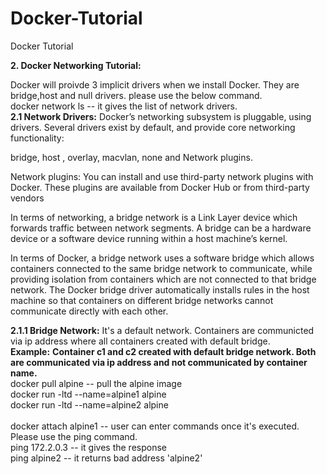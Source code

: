 # Docker-Tutorial
Docker Tutorial


**2. Docker Networking Tutorial:**

Docker will proivde 3 implicit drivers when we install Docker. They are bridge,host and null drivers. please use the below command.
<br>
docker network ls -- it gives the list of network drivers.
<br>
**2.1 Network Drivers:**
      Docker’s networking subsystem is pluggable, using drivers. Several drivers exist by default, and provide core networking            functionality:

   bridge, host , overlay, macvlan, none and Network plugins.

   Network plugins: You can install and use third-party network plugins with Docker. These plugins are available from Docker Hub or from  third-party vendors


   In terms of networking, a bridge network is a Link Layer device which forwards traffic between network segments. A bridge can be a  hardware device or a software device running within a host machine’s kernel.

In terms of Docker, a bridge network uses a software bridge which allows containers connected to the same bridge network to communicate, while providing isolation from containers which are not connected to that bridge network. The Docker bridge driver automatically installs rules in the host machine so that containers on different bridge networks cannot communicate directly with each other.

**2.1.1 Bridge Network:** It's a default network. Containers are communicted via ip address where all containers created with default bridge.
<br>
**Example:** **Container c1 and c2 created with default bridge network. Both are communicated via ip address and not communicated by container name.**
<br>
docker pull alpine -- pull the alpine image
<br>
docker run -ltd --name=alpine1 alpine
<br>
docker run -ltd --name=alpine2 alpine
<br>
<br>
docker attach alpine1 -- user can enter commands once it's executed. Please use the ping command.
<br>
ping 172.2.0.3 -- it gives the response
<br>
ping alpine2 -- it returns bad address 'alpine2'
